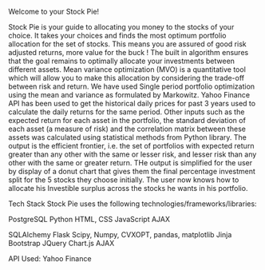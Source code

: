Welcome to your Stock Pie!

Stock Pie is your guide to allocating you money to the stocks of your choice. It takes your choices and finds the most optimum portfolio allocation for the set of stocks. This means you are assured of good risk adjusted returns, more value for the buck ! The built in algorithm ensures that the goal remains to optimally allocate your investments between different assets. Mean variance optimization (MVO) is a quantitative tool which will allow you to make this allocation by considering the trade-off between risk and return. We have used Single period portfolio optimization using the mean and variance as formulated by Markowitz. Yahoo Finance API has been used to get the historical daily prices for past 3 years used to calculate the daily returns for the same period. Other inputs such as the expected return for each asset in the portfolio, the standard deviation of each asset (a measure of risk) and the correlation matrix between these assets was calculated using statistical methods from Python library.
The output is the efficient frontier, i.e. the set of portfolios with expected return greater than any other with the same or lesser risk, and lesser risk than any other with the same or greater return. THe output is simplified for the user by display of a donut chart that gives them the final percentage investment split for the 5 stocks they choose initially. The user now knows how to allocate his Investible surplus across the stocks he wants in his portfolio. 

 Tech Stack
 Stock Pie uses the following technologies/frameworks/libraries:

 PostgreSQL
 Python
 HTML, CSS
 JavaScript
 AJAX

 SQLAlchemy
 Flask
 Scipy, Numpy, CVXOPT, pandas, matplotlib
 Jinja
 Bootstrap
 JQuery
 Chart.js
 AJAX
 
 API Used:
 Yahoo Finance 